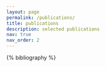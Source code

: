 ```yaml
---
layout: page
permalink: /publications/
title: publications
description: selected publications
nav: true
nav_order: 2
---
```


<!-- _pages/publications.md -->
<div class="publications">

{% bibliography %}

</div>
